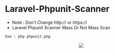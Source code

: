 # Laravel-Phpunit-Scanner
 - Note : Don't Change http:// or https://
 - Laravel Phpunit Scanner Mass Or Not Mass Scan
 ```
 Use : php phpunit.php
 ```
<p align="center">
 <img src="https://github.com/dmzhari/Laravel-Phpunit-Scanner/blob/master/gambar.png"/>
 </p>
